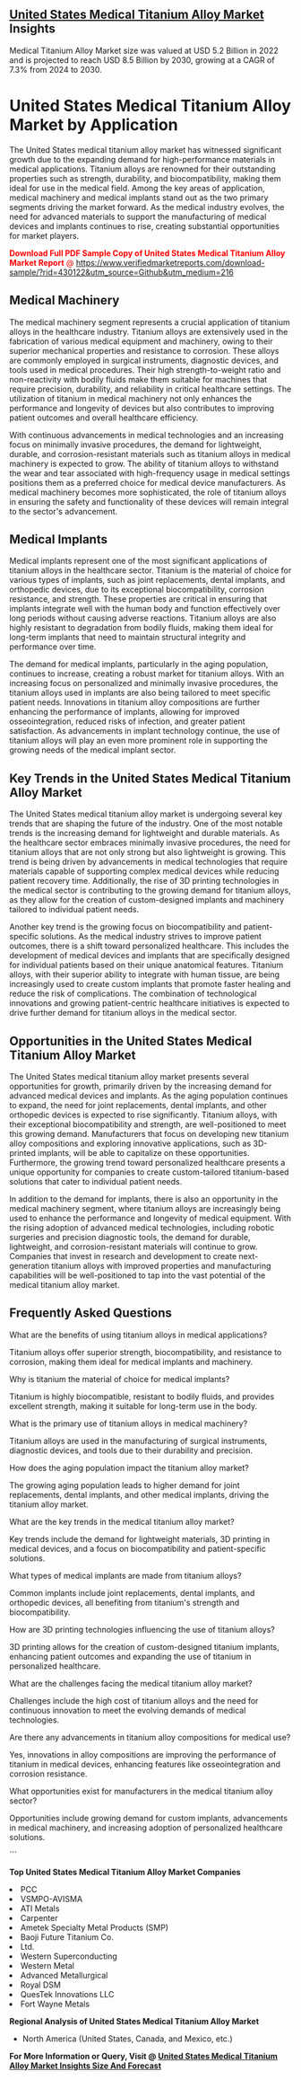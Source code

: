 <h2><a href="https://www.verifiedmarketreports.com/download-sample/?rid=430122&amp;utm_source=Github&amp;utm_medium=216" target="_blank">United States Medical Titanium Alloy Market</a> Insights</h2><p>Medical Titanium Alloy Market size was valued at USD 5.2 Billion in 2022 and is projected to reach USD 8.5 Billion by 2030, growing at a CAGR of 7.3% from 2024 to 2030.</p><p><h1>United States Medical Titanium Alloy Market by Application</h1><p>The United States medical titanium alloy market has witnessed significant growth due to the expanding demand for high-performance materials in medical applications. Titanium alloys are renowned for their outstanding properties such as strength, durability, and biocompatibility, making them ideal for use in the medical field. Among the key areas of application, medical machinery and medical implants stand out as the two primary segments driving the market forward. As the medical industry evolves, the need for advanced materials to support the manufacturing of medical devices and implants continues to rise, creating substantial opportunities for market players.</p><p><p><span class=""><span style="color: #ff0000;"><strong>Download Full PDF Sample Copy of United States Medical Titanium Alloy Market Report</strong> @ </span><a href="https://www.verifiedmarketreports.com/download-sample/?rid=430122&amp;utm_source=Github&amp;utm_medium=216" target="_blank">https://www.verifiedmarketreports.com/download-sample/?rid=430122&amp;utm_source=Github&amp;utm_medium=216</a></span></p></p><h2>Medical Machinery</h2><p>The medical machinery segment represents a crucial application of titanium alloys in the healthcare industry. Titanium alloys are extensively used in the fabrication of various medical equipment and machinery, owing to their superior mechanical properties and resistance to corrosion. These alloys are commonly employed in surgical instruments, diagnostic devices, and tools used in medical procedures. Their high strength-to-weight ratio and non-reactivity with bodily fluids make them suitable for machines that require precision, durability, and reliability in critical healthcare settings. The utilization of titanium in medical machinery not only enhances the performance and longevity of devices but also contributes to improving patient outcomes and overall healthcare efficiency.</p><p>With continuous advancements in medical technologies and an increasing focus on minimally invasive procedures, the demand for lightweight, durable, and corrosion-resistant materials such as titanium alloys in medical machinery is expected to grow. The ability of titanium alloys to withstand the wear and tear associated with high-frequency usage in medical settings positions them as a preferred choice for medical device manufacturers. As medical machinery becomes more sophisticated, the role of titanium alloys in ensuring the safety and functionality of these devices will remain integral to the sector's advancement.</p><h2>Medical Implants</h2><p>Medical implants represent one of the most significant applications of titanium alloys in the healthcare sector. Titanium is the material of choice for various types of implants, such as joint replacements, dental implants, and orthopedic devices, due to its exceptional biocompatibility, corrosion resistance, and strength. These properties are critical in ensuring that implants integrate well with the human body and function effectively over long periods without causing adverse reactions. Titanium alloys are also highly resistant to degradation from bodily fluids, making them ideal for long-term implants that need to maintain structural integrity and performance over time.</p><p>The demand for medical implants, particularly in the aging population, continues to increase, creating a robust market for titanium alloys. With an increasing focus on personalized and minimally invasive procedures, the titanium alloys used in implants are also being tailored to meet specific patient needs. Innovations in titanium alloy compositions are further enhancing the performance of implants, allowing for improved osseointegration, reduced risks of infection, and greater patient satisfaction. As advancements in implant technology continue, the use of titanium alloys will play an even more prominent role in supporting the growing needs of the medical implant sector.</p><h2>Key Trends in the United States Medical Titanium Alloy Market</h2><p>The United States medical titanium alloy market is undergoing several key trends that are shaping the future of the industry. One of the most notable trends is the increasing demand for lightweight and durable materials. As the healthcare sector embraces minimally invasive procedures, the need for titanium alloys that are not only strong but also lightweight is growing. This trend is being driven by advancements in medical technologies that require materials capable of supporting complex medical devices while reducing patient recovery time. Additionally, the rise of 3D printing technologies in the medical sector is contributing to the growing demand for titanium alloys, as they allow for the creation of custom-designed implants and machinery tailored to individual patient needs.</p><p>Another key trend is the growing focus on biocompatibility and patient-specific solutions. As the medical industry strives to improve patient outcomes, there is a shift toward personalized healthcare. This includes the development of medical devices and implants that are specifically designed for individual patients based on their unique anatomical features. Titanium alloys, with their superior ability to integrate with human tissue, are being increasingly used to create custom implants that promote faster healing and reduce the risk of complications. The combination of technological innovations and growing patient-centric healthcare initiatives is expected to drive further demand for titanium alloys in the medical sector.</p><h2>Opportunities in the United States Medical Titanium Alloy Market</h2><p>The United States medical titanium alloy market presents several opportunities for growth, primarily driven by the increasing demand for advanced medical devices and implants. As the aging population continues to expand, the need for joint replacements, dental implants, and other orthopedic devices is expected to rise significantly. Titanium alloys, with their exceptional biocompatibility and strength, are well-positioned to meet this growing demand. Manufacturers that focus on developing new titanium alloy compositions and exploring innovative applications, such as 3D-printed implants, will be able to capitalize on these opportunities. Furthermore, the growing trend toward personalized healthcare presents a unique opportunity for companies to create custom-tailored titanium-based solutions that cater to individual patient needs.</p><p>In addition to the demand for implants, there is also an opportunity in the medical machinery segment, where titanium alloys are increasingly being used to enhance the performance and longevity of medical equipment. With the rising adoption of advanced medical technologies, including robotic surgeries and precision diagnostic tools, the demand for durable, lightweight, and corrosion-resistant materials will continue to grow. Companies that invest in research and development to create next-generation titanium alloys with improved properties and manufacturing capabilities will be well-positioned to tap into the vast potential of the medical titanium alloy market.</p><h2>Frequently Asked Questions</h2><p>What are the benefits of using titanium alloys in medical applications?</p><p>Titanium alloys offer superior strength, biocompatibility, and resistance to corrosion, making them ideal for medical implants and machinery.</p><p>Why is titanium the material of choice for medical implants?</p><p>Titanium is highly biocompatible, resistant to bodily fluids, and provides excellent strength, making it suitable for long-term use in the body.</p><p>What is the primary use of titanium alloys in medical machinery?</p><p>Titanium alloys are used in the manufacturing of surgical instruments, diagnostic devices, and tools due to their durability and precision.</p><p>How does the aging population impact the titanium alloy market?</p><p>The growing aging population leads to higher demand for joint replacements, dental implants, and other medical implants, driving the titanium alloy market.</p><p>What are the key trends in the medical titanium alloy market?</p><p>Key trends include the demand for lightweight materials, 3D printing in medical devices, and a focus on biocompatibility and patient-specific solutions.</p><p>What types of medical implants are made from titanium alloys?</p><p>Common implants include joint replacements, dental implants, and orthopedic devices, all benefiting from titanium's strength and biocompatibility.</p><p>How are 3D printing technologies influencing the use of titanium alloys?</p><p>3D printing allows for the creation of custom-designed titanium implants, enhancing patient outcomes and expanding the use of titanium in personalized healthcare.</p><p>What are the challenges facing the medical titanium alloy market?</p><p>Challenges include the high cost of titanium alloys and the need for continuous innovation to meet the evolving demands of medical technologies.</p><p>Are there any advancements in titanium alloy compositions for medical use?</p><p>Yes, innovations in alloy compositions are improving the performance of titanium in medical devices, enhancing features like osseointegration and corrosion resistance.</p><p>What opportunities exist for manufacturers in the medical titanium alloy sector?</p><p>Opportunities include growing demand for custom implants, advancements in medical machinery, and increasing adoption of personalized healthcare solutions.</p>```</p><p><strong>Top United States Medical Titanium Alloy Market Companies</strong></p><div data-test-id=""><p><li>PCC</li><li> VSMPO-AVISMA</li><li> ATI Metals</li><li> Carpenter</li><li> Ametek Specialty Metal Products (SMP)</li><li> Baoji Future Titanium Co.</li><li> Ltd.</li><li> Western Superconducting</li><li> Western Metal</li><li> Advanced Metallurgical</li><li> Royal DSM</li><li> QuesTek Innovations LLC</li><li> Fort Wayne Metals</li></p><div><strong>Regional Analysis of&nbsp;United States Medical Titanium Alloy Market</strong></div><ul><li dir="ltr"><p dir="ltr">North America&nbsp;(United States, Canada, and Mexico, etc.)</p></li></ul><p><strong>For More Information or Query, Visit @&nbsp;</strong><strong><a href="https://www.verifiedmarketreports.com/product/medical-titanium-alloy-market/?utm_source=Github&amp;utm_medium=216" target="_blank">United States Medical Titanium Alloy Market Insights Size And Forecast</a></strong></p></div>

